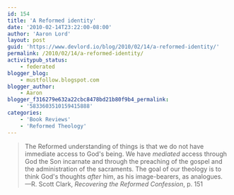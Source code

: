 ```yaml
---
id: 154
title: 'A Reformed identity'
date: '2010-02-14T23:22:00-08:00'
author: 'Aaron Lord'
layout: post
guid: 'https://www.devlord.io/blog/2010/02/14/a-reformed-identity/'
permalink: /2010/02/14/a-reformed-identity/
activitypub_status:
    - federated
blogger_blog:
    - mustfollow.blogspot.com
blogger_author:
    - Aaron
blogger_f316279e632a22cbc8478bd21b80f9b4_permalink:
    - '5833603510159415888'
categories:
    - 'Book Reviews'
    - 'Reformed Theology'
---
```


<blockquote>The Reformed understanding of things is that we do not have immediate access to God's being.  We have <i>mediated</i> access through God the Son incarnate and through the preaching of the gospel and the administration of the sacraments.  The goal of our theology is to think God's thoughts <i>after</i> him, as his image-bearers, as analogues.  —R. Scott Clark, <i>Recovering the Reformed Confession</i>, p. 151</blockquote><div class="blogger-post-footer"><img width='1' height='1' src="/blog/a-reformed-identity/"' /></div>